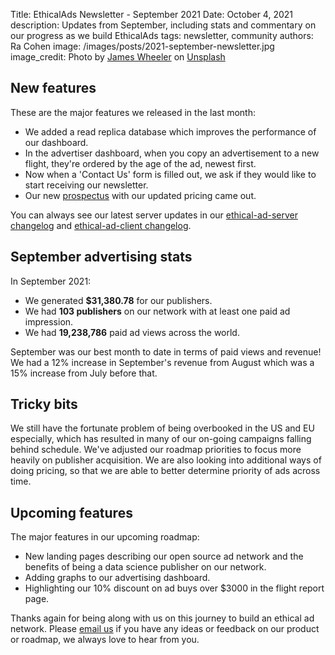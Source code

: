 Title: EthicalAds Newsletter - September 2021
Date: October 4, 2021
description: Updates from September, including stats and commentary on our progress as we build EthicalAds
tags: newsletter, community
authors: Ra Cohen
image: /images/posts/2021-september-newsletter.jpg
image_credit: <span>Photo by <a href="https://unsplash.com/@souvenirpixels?utm_source=unsplash&utm_medium=referral&utm_content=creditCopyText">James Wheeler</a> on <a href="https://unsplash.com/s/photos/pumpkin?utm_source=unsplash&utm_medium=referral&utm_content=creditCopyText">Unsplash</a></span>


## New features

These are the major features we released in the last month:

* We added a read replica database which improves the performance of our dashboard.
* In the advertiser dashboard, when you copy an advertisement to a new flight, they're ordered by the age of the ad, newest first. 
* Now when a 'Contact Us' form is filled out, we ask if they would like to start receiving our newsletter. 
* Our new [prospectus](https://www.ethicalads.io/prospectus/ethicalads-advertiser-prospectus.pdf) with our updated pricing came out. 

You can always see our latest server updates in our [ethical-ad-server changelog](https://ethical-ad-server.readthedocs.io/en/latest/developer/changelog.html) and [ethical-ad-client changelog](https://ethical-ad-client.readthedocs.io/en/latest/changelog.html).


## September advertising stats

In September 2021:

* We generated **$31,380.78** for our publishers.
* We had **103 publishers** on our network with at least one paid ad impression.
* We had **19,238,786** paid ad views across the world.

September was our best month to date in terms of paid views and revenue! 
We had a 12% increase in September's revenue from August which was a 15% increase from July before that. 


## Tricky bits

We still have the fortunate problem of being overbooked in the US and EU especially,
which has resulted in many of our on-going campaigns falling behind schedule. We've adjusted our roadmap priorities to focus more heavily on publisher acquisition.
We are also looking into additional ways of doing pricing,
so that we are able to better determine priority of ads across time. 


## Upcoming features

The major features in our upcoming roadmap:

* New landing pages describing our open source ad network and the benefits of being a data science publisher on our network. 
* Adding graphs to our advertising dashboard.
* Highlighting our 10% discount on ad buys over $3000 in the flight report page.



Thanks again for being along with us on this journey to build an ethical ad network.
Please [email us](mailto:ads@ethicalads.io) if you have any ideas or feedback on our product or roadmap,
we always love to hear from you.
